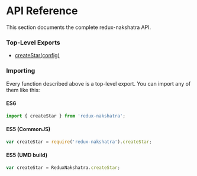 # API Reference

This section documents the complete redux-nakshatra API.

### Top-Level Exports

* [createStar(config)](createStar.md)

### Importing

Every function described above is a top-level export. You can import any of them like this:

#### ES6

```js
import { createStar } from 'redux-nakshatra';
```

#### ES5 (CommonJS)

```js
var createStar = require('redux-nakshatra').createStar;
```

#### ES5 (UMD build)

```js
var createStar = ReduxNakshatra.createStar;
```
